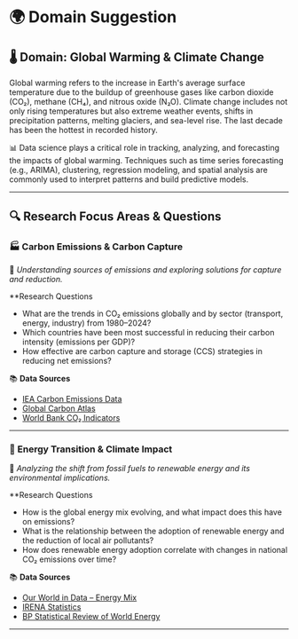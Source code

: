 # 🌍 Domain Suggestion

## 🌡️ Domain: Global Warming & Climate Change  

Global warming refers to the increase in Earth's average surface temperature due
to the buildup of greenhouse gases like carbon dioxide (CO₂), methane (CH₄), and
nitrous oxide (N₂O). Climate change includes not only rising temperatures but
also extreme weather events, shifts in precipitation patterns, melting glaciers,
and sea-level rise. The last decade has been the hottest in recorded history.

📊 Data science plays a critical role in tracking, analyzing, and forecasting
the impacts of global warming. Techniques such as time series forecasting
(e.g., ARIMA), clustering, regression modeling, and spatial analysis are
commonly used to interpret patterns and build predictive models.

---

## 🔍 Research Focus Areas & Questions

### 🏭 Carbon Emissions & Carbon Capture  

🧠 *Understanding sources of emissions and exploring solutions for capture and reduction.*

**Research Questions

- What are the trends in CO₂ emissions globally and by
sector (transport, energy, industry) from 1980–2024?
- Which countries have been most successful in reducing their carbon intensity
(emissions per GDP)?
- How effective are carbon capture and storage (CCS) strategies in reducing net emissions?

📚 **Data Sources**

- [IEA Carbon Emissions Data](https://www.iea.org/reports/co2-emissions-in-2022)
- [Global Carbon Atlas](https://globalcarbonatlas.org/)
- [World Bank CO₂ Indicators](https://data.worldbank.org/indicator/EN.ATM.CO2E.KT)

---

### 🔋 Energy Transition & Climate Impact  

🧠 *Analyzing the shift from fossil fuels to renewable energy and its
environmental implications.*

**Research Questions

- How is the global energy mix evolving, and what impact does this have on emissions?
- What is the relationship between the adoption of renewable energy and the
reduction of local air pollutants?
- How does renewable energy adoption correlate with changes in national CO₂
emissions over time?

📚 **Data Sources**

- [Our World in Data – Energy Mix](https://ourworldindata.org/energy)
- [IRENA Statistics](https://www.irena.org/Statistics)
- [BP Statistical Review of World Energy](https://www.bp.com/en/global/corporate/energy-economics/statistical-review-of-world-energy.html)

---
